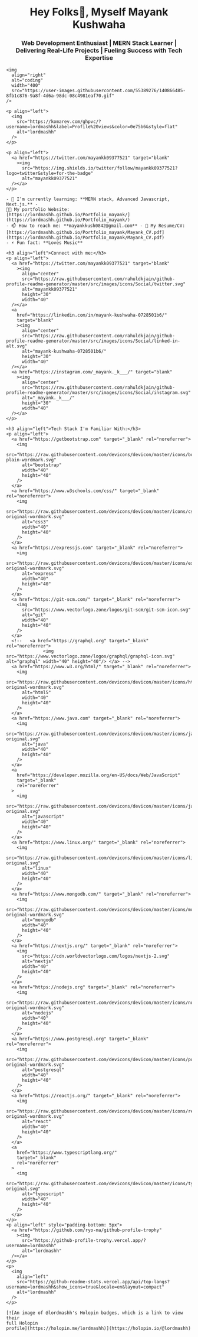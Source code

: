 <h1 align="center">Hey Folks👋, Myself Mayank Kushwaha</h1>
    <h3 align="center">
      Web Development Enthusiast | MERN Stack Learner | Delivering Real-Life
      Projects | Fueling Success with Tech Expertise
    </h3>

    <img
      align="right"
      alt="coding"
      width="400"
      src="https://user-images.githubusercontent.com/55389276/140866485-8fb1c876-9a8f-4d6a-98dc-08c4981eaf70.gif"
    />

    <p align="left">
      <img
        src="https://komarev.com/ghpvc/?username=lordmashh&label=Profile%20views&color=0e75b6&style=flat"
        alt="lordmashh"
      />
    </p>

    <p align="left">
      <a href="https://twitter.com/mayankk09377521" target="blank"
        ><img
          src="https://img.shields.io/twitter/follow/mayankk09377521?logo=twitter&style=for-the-badge"
          alt="mayankk09377521"
      /></a>
    </p>

    - 🌱 I’m currently learning: **MERN stack, Advanced Javascript, Next.js.** -
    👨‍💻 My portfolio Website:
    [https://lordmashh.github.io/Portfolio_mayank/](https://lordmashh.github.io/Portfolio_mayank/)
    - 📫 How to reach me: **mayankkush0842@gmail.com** - 📄 My Resume/CV:
    [https://lordmashh.github.io/Portfolio_mayank/Mayank_CV.pdf](https://lordmashh.github.io/Portfolio_mayank/Mayank_CV.pdf)
    - ⚡ Fun fact: **Loves Music**

    <h3 align="left">Connect with me:</h3>
    <p align="left">
      <a href="https://twitter.com/mayankk09377521" target="blank"
        ><img
          align="center"
          src="https://raw.githubusercontent.com/rahuldkjain/github-profile-readme-generator/master/src/images/icons/Social/twitter.svg"
          alt="mayankk09377521"
          height="30"
          width="40"
      /></a>
      <a
        href="https://linkedin.com/in/mayank-kushwaha-0728501b6/"
        target="blank"
        ><img
          align="center"
          src="https://raw.githubusercontent.com/rahuldkjain/github-profile-readme-generator/master/src/images/icons/Social/linked-in-alt.svg"
          alt="mayank-kushwaha-0728501b6/"
          height="30"
          width="40"
      /></a>
      <a href="https://instagram.com/_mayank._k___/" target="blank"
        ><img
          align="center"
          src="https://raw.githubusercontent.com/rahuldkjain/github-profile-readme-generator/master/src/images/icons/Social/instagram.svg"
          alt="_mayank._k___/"
          height="30"
          width="40"
      /></a>
    </p>

    <h3 align="left">Tech Stack I'm Familiar With:</h3>
    <p align="left">
      <a href="https://getbootstrap.com" target="_blank" rel="noreferrer">
        <img
          src="https://raw.githubusercontent.com/devicons/devicon/master/icons/bootstrap/bootstrap-plain-wordmark.svg"
          alt="bootstrap"
          width="40"
          height="40"
        />
      </a>
      <a href="https://www.w3schools.com/css/" target="_blank" rel="noreferrer">
        <img
          src="https://raw.githubusercontent.com/devicons/devicon/master/icons/css3/css3-original-wordmark.svg"
          alt="css3"
          width="40"
          height="40"
        />
      </a>
      <a href="https://expressjs.com" target="_blank" rel="noreferrer">
        <img
          src="https://raw.githubusercontent.com/devicons/devicon/master/icons/express/express-original-wordmark.svg"
          alt="express"
          width="40"
          height="40"
        />
      </a>
      <a href="https://git-scm.com/" target="_blank" rel="noreferrer">
        <img
          src="https://www.vectorlogo.zone/logos/git-scm/git-scm-icon.svg"
          alt="git"
          width="40"
          height="40"
        />
      </a>
      <!--   <a href="https://graphql.org" target="_blank" rel="noreferrer"> 
                  <img src="https://www.vectorlogo.zone/logos/graphql/graphql-icon.svg" alt="graphql" width="40" height="40"/> </a> -->
      <a href="https://www.w3.org/html/" target="_blank" rel="noreferrer">
        <img
          src="https://raw.githubusercontent.com/devicons/devicon/master/icons/html5/html5-original-wordmark.svg"
          alt="html5"
          width="40"
          height="40"
        />
      </a>
      <a href="https://www.java.com" target="_blank" rel="noreferrer">
        <img
          src="https://raw.githubusercontent.com/devicons/devicon/master/icons/java/java-original.svg"
          alt="java"
          width="40"
          height="40"
        />
      </a>
      <a
        href="https://developer.mozilla.org/en-US/docs/Web/JavaScript"
        target="_blank"
        rel="noreferrer"
      >
        <img
          src="https://raw.githubusercontent.com/devicons/devicon/master/icons/javascript/javascript-original.svg"
          alt="javascript"
          width="40"
          height="40"
        />
      </a>
      <a href="https://www.linux.org/" target="_blank" rel="noreferrer">
        <img
          src="https://raw.githubusercontent.com/devicons/devicon/master/icons/linux/linux-original.svg"
          alt="linux"
          width="40"
          height="40"
        />
      </a>
      <a href="https://www.mongodb.com/" target="_blank" rel="noreferrer">
        <img
          src="https://raw.githubusercontent.com/devicons/devicon/master/icons/mongodb/mongodb-original-wordmark.svg"
          alt="mongodb"
          width="40"
          height="40"
        />
      </a>
      <a href="https://nextjs.org/" target="_blank" rel="noreferrer">
        <img
          src="https://cdn.worldvectorlogo.com/logos/nextjs-2.svg"
          alt="nextjs"
          width="40"
          height="40"
        />
      </a>
      <a href="https://nodejs.org" target="_blank" rel="noreferrer">
        <img
          src="https://raw.githubusercontent.com/devicons/devicon/master/icons/nodejs/nodejs-original-wordmark.svg"
          alt="nodejs"
          width="40"
          height="40"
        />
      </a>
      <a href="https://www.postgresql.org" target="_blank" rel="noreferrer">
        <img
          src="https://raw.githubusercontent.com/devicons/devicon/master/icons/postgresql/postgresql-original-wordmark.svg"
          alt="postgresql"
          width="40"
          height="40"
        />
      </a>
      <a href="https://reactjs.org/" target="_blank" rel="noreferrer">
        <img
          src="https://raw.githubusercontent.com/devicons/devicon/master/icons/react/react-original-wordmark.svg"
          alt="react"
          width="40"
          height="40"
        />
      </a>
      <a
        href="https://www.typescriptlang.org/"
        target="_blank"
        rel="noreferrer"
      >
        <img
          src="https://raw.githubusercontent.com/devicons/devicon/master/icons/typescript/typescript-original.svg"
          alt="typescript"
          width="40"
          height="40"
        />
      </a>
    </p>
    <p align="left" style="padding-bottom: 5px">
      <a href="https://github.com/ryo-ma/github-profile-trophy"
        ><img
          src="https://github-profile-trophy.vercel.app/?username=lordmashh"
          alt="lordmashh"
      /></a>
    </p>
    <p>
      <img
        align="left"
        src="https://github-readme-stats.vercel.app/api/top-langs?username=lordmashh&show_icons=true&locale=en&layout=compact"
        alt="lordmashh"
      />
    </p>

    [![An image of @lordmashh's Holopin badges, which is a link to view their
    full Holopin
    profile](https://holopin.me/lordmashh)](https://holopin.io/@lordmashh)
